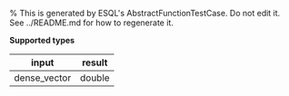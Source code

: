% This is generated by ESQL's AbstractFunctionTestCase. Do not edit it. See ../README.md for how to regenerate it.

**Supported types**

| input | result |
| --- | --- |
| dense_vector | double |

